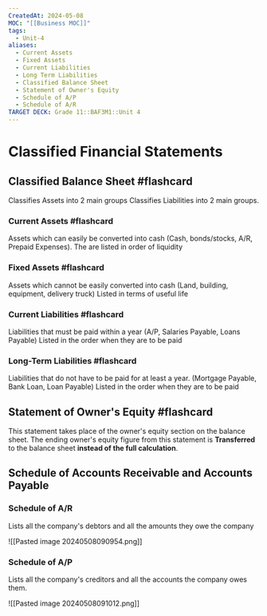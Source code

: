```yaml
---
CreatedAt: 2024-05-08
MOC: "[[Business MOC]]"
tags:
  - Unit-4
aliases:
  - Current Assets
  - Fixed Assets
  - Current Liabilities
  - Long Term Liabilities
  - Classified Balance Sheet
  - Statement of Owner's Equity
  - Schedule of A/P
  - Schedule of A/R
TARGET DECK: Grade 11::BAF3M1::Unit 4
---
```


# Classified Financial Statements

## Classified Balance Sheet #flashcard 
Classifies Assets into 2 main groups
Classifies Liabilities into 2 main groups.
<!--ID: 1715177054159-->


### Current Assets #flashcard 
Assets which can easily be converted into cash
(Cash, bonds/stocks, A/R, Prepaid Expenses).
The are listed in order of liquidity
<!--ID: 1715177054161-->


### Fixed Assets #flashcard 
Assets which cannot be easily converted into cash
(Land, building, equipment, delivery truck)
Listed in terms of useful life
<!--ID: 1715177054164-->


### Current Liabilities #flashcard 
Liabilities that must be paid within a year
(A/P, Salaries Payable, Loans Payable)
Listed in the order when they are to be paid
<!--ID: 1715177054166-->


### Long-Term Liabilities #flashcard 
Liabilities that do not have to be paid for at least a year.
(Mortgage Payable, Bank Loan, Loan Payable)
Listed in the order when they are to be paid
<!--ID: 1715177054169-->


## Statement of Owner's Equity #flashcard 
This statement takes place of the owner's equity section on the balance sheet. The ending owner's equity figure from this statement is **Transferred** to the balance sheet **instead of the full calculation**.
<!--ID: 1715177054171-->


## Schedule of Accounts Receivable and Accounts Payable

### Schedule of A/R 
Lists all the company's debtors and all the amounts they owe the company



![[Pasted image 20240508090954.png]]

### Schedule of A/P  
Lists all the company's creditors and all the accounts the company owes them.



![[Pasted image 20240508091012.png]]